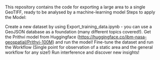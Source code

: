 This repository contains the code for exporting a large area to a single GeoTIFF, ready to be analysed by a machine-learning model
Steps to apply the Model:

Create a new dataset by using Export_training_data.ipynb - you can use a GeoJSON database as a foundation (many different topics covered!).
Get the Prithvi model from Huggingface (https://huggingface.co/ibm-nasa-geospatial/Prithvi-100M) and run the model!
Fine-tune the dataset and run the Workflow (Single point for observation of a static area and the general workflow for any size!)
Run interference and discover new insights!
